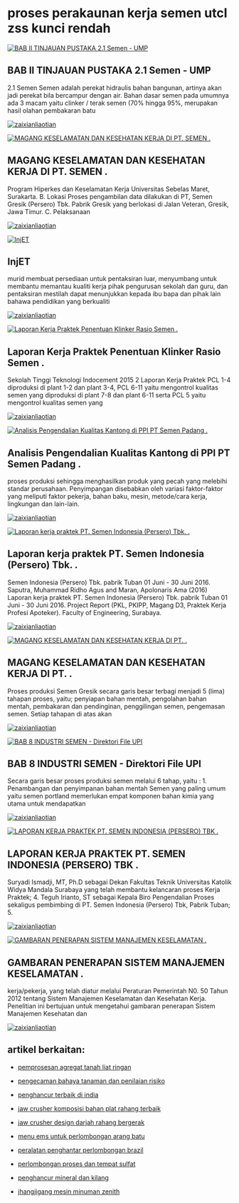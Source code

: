 # proses perakaunan kerja semen utcl zss kunci rendah
<a href="https://mnn.zoosnet.net/LR/Chatpre.aspx?id=MNN94995150&p=https://topgrinding.com/" target="_blank">![BAB II TINJAUAN PUSTAKA 2.1 Semen - UMP](https://github.com/technlg/images/blob/main/33.jpg)</a>
## BAB II TINJAUAN PUSTAKA 2.1 Semen - UMP
2.1 Semen Semen adalah perekat hidraulis bahan bangunan, artinya akan jadi perekat bila bercampur dengan air. Bahan dasar semen pada umumnya ada 3 macam yaitu clinker / terak semen (70% hingga 95%, merupakan hasil olahan pembakaran batu
<a href="https://mnn.zoosnet.net/LR/Chatpre.aspx?id=MNN94995150&p=https://topgrinding.com/" target="_blank"><img src="https://github.com/technlg/images/raw/main/chat11.jpg" alt="zaixianliaotian"/></a><a href="//whatsapp.shibangsoft.com/WhatsApp.php" ><img src="https://github.com/technlg/images/raw/main/chat11.png" alt=""></a>
<a href="https://mnn.zoosnet.net/LR/Chatpre.aspx?id=MNN94995150&p=https://topgrinding.com/" target="_blank">![MAGANG KESELAMATAN DAN KESEHATAN KERJA DI PT. SEMEN .](https://github.com/technlg/images/blob/main/1.jpg)</a>
## MAGANG KESELAMATAN DAN KESEHATAN KERJA DI PT. SEMEN .
Program Hiperkes dan Keselamatan Kerja Universitas Sebelas Maret, Surakarta. B. Lokasi Proses pengambilan data dilakukan di PT, Semen Gresik (Persero) Tbk. Pabrik Gresik yang berlokasi di Jalan Veteran, Gresik, Jawa Timur. C. Pelaksanaan
<a href="https://mnn.zoosnet.net/LR/Chatpre.aspx?id=MNN94995150&p=https://topgrinding.com/" target="_blank"><img src="https://github.com/technlg/images/raw/main/chat11.jpg" alt="zaixianliaotian"/></a><a href="//whatsapp.shibangsoft.com/WhatsApp.php" ><img src="https://github.com/technlg/images/raw/main/chat11.png" alt=""></a>
<a href="https://mnn.zoosnet.net/LR/Chatpre.aspx?id=MNN94995150&p=https://topgrinding.com/" target="_blank">![InjET](https://github.com/technlg/images/blob/main/2.jpg)</a>
## InjET
murid membuat persediaan untuk pentaksiran luar, menyumbang untuk membantu memantau kualiti kerja pihak pengurusan sekolah dan guru, dan pentaksiran mestilah dapat menunjukkan kepada ibu bapa dan pihak lain bahawa pendidikan yang berkualiti
<a href="https://mnn.zoosnet.net/LR/Chatpre.aspx?id=MNN94995150&p=https://topgrinding.com/" target="_blank"><img src="https://github.com/technlg/images/raw/main/chat11.jpg" alt="zaixianliaotian"/></a><a href="//whatsapp.shibangsoft.com/WhatsApp.php" ><img src="https://github.com/technlg/images/raw/main/chat11.png" alt=""></a>
<a href="https://mnn.zoosnet.net/LR/Chatpre.aspx?id=MNN94995150&p=https://topgrinding.com/" target="_blank">![Laporan Kerja Praktek Penentuan Klinker Rasio Semen .](https://github.com/technlg/images/blob/main/39.jpg)</a>
## Laporan Kerja Praktek Penentuan Klinker Rasio Semen .
Sekolah Tinggi Teknologi Indocement 2015 2 Laporan Kerja Praktek PCL 1-4 diproduksi di plant 1-2 dan plant 3-4, PCL 6-11 yaitu mengontrol kualitas semen yang diproduksi di plant 7-8 dan plant 6-11 serta PCL 5 yaitu mengontrol kualitas semen yang
<a href="https://mnn.zoosnet.net/LR/Chatpre.aspx?id=MNN94995150&p=https://topgrinding.com/" target="_blank"><img src="https://github.com/technlg/images/raw/main/chat11.jpg" alt="zaixianliaotian"/></a><a href="//whatsapp.shibangsoft.com/WhatsApp.php" ><img src="https://github.com/technlg/images/raw/main/chat11.png" alt=""></a>
<a href="https://mnn.zoosnet.net/LR/Chatpre.aspx?id=MNN94995150&p=https://topgrinding.com/" target="_blank">![Analisis Pengendalian Kualitas Kantong di PPI PT Semen Padang .](https://github.com/technlg/images/blob/main/23.jpg)</a>
## Analisis Pengendalian Kualitas Kantong di PPI PT Semen Padang .
proses produksi sehingga menghasilkan produk yang pecah yang melebihi standar perusahaan. Penyimpangan disebabkan oleh variasi faktor-faktor yang meliputi faktor pekerja, bahan baku, mesin, metode/cara kerja, lingkungan dan lain-lain.
<a href="https://mnn.zoosnet.net/LR/Chatpre.aspx?id=MNN94995150&p=https://topgrinding.com/" target="_blank"><img src="https://github.com/technlg/images/raw/main/chat11.jpg" alt="zaixianliaotian"/></a><a href="//whatsapp.shibangsoft.com/WhatsApp.php" ><img src="https://github.com/technlg/images/raw/main/chat11.png" alt=""></a>
<a href="https://mnn.zoosnet.net/LR/Chatpre.aspx?id=MNN94995150&p=https://topgrinding.com/" target="_blank">![Laporan kerja praktek PT. Semen Indonesia (Persero) Tbk. .](https://github.com/technlg/images/blob/main/49.jpg)</a>
## Laporan kerja praktek PT. Semen Indonesia (Persero) Tbk. .
Semen Indonesia (Persero) Tbk. pabrik Tuban 01 Juni - 30 Juni 2016. Saputra, Muhammad Ridho Agus and Maran, Apolonaris Ama (2016) Laporan kerja praktek PT. Semen Indonesia (Persero) Tbk. pabrik Tuban 01 Juni - 30 Juni 2016. Project Report (PKL, PKIPP, Magang D3, Praktek Kerja Profesi Apoteker). Faculty of Engineering, Surabaya.
<a href="https://mnn.zoosnet.net/LR/Chatpre.aspx?id=MNN94995150&p=https://topgrinding.com/" target="_blank"><img src="https://github.com/technlg/images/raw/main/chat11.jpg" alt="zaixianliaotian"/></a><a href="//whatsapp.shibangsoft.com/WhatsApp.php" ><img src="https://github.com/technlg/images/raw/main/chat11.png" alt=""></a>
<a href="https://mnn.zoosnet.net/LR/Chatpre.aspx?id=MNN94995150&p=https://topgrinding.com/" target="_blank">![MAGANG KESELAMATAN DAN KESEHATAN KERJA DI PT. .](https://github.com/technlg/images/blob/main/43.jpg)</a>
## MAGANG KESELAMATAN DAN KESEHATAN KERJA DI PT. .
Proses produksi Semen Gresik secara garis besar terbagi menjadi 5 (lima) tahapan proses, yaitu; penyiapan bahan mentah, pengolahan bahan mentah, pembakaran dan pendinginan, penggilingan semen, pengemasan semen. Setiap tahapan di atas akan
<a href="https://mnn.zoosnet.net/LR/Chatpre.aspx?id=MNN94995150&p=https://topgrinding.com/" target="_blank"><img src="https://github.com/technlg/images/raw/main/chat11.jpg" alt="zaixianliaotian"/></a><a href="//whatsapp.shibangsoft.com/WhatsApp.php" ><img src="https://github.com/technlg/images/raw/main/chat11.png" alt=""></a>
<a href="https://mnn.zoosnet.net/LR/Chatpre.aspx?id=MNN94995150&p=https://topgrinding.com/" target="_blank">![BAB 8 INDUSTRI SEMEN - Direktori File UPI](https://github.com/technlg/images/blob/main/37.jpg)</a>
## BAB 8 INDUSTRI SEMEN - Direktori File UPI
Secara garis besar proses produksi semen melalui 6 tahap, yaitu : 1. Penambangan dan penyimpanan bahan mentah Semen yang paling umum yaitu semen portland memerlukan empat komponen bahan kimia yang utama untuk mendapatkan
<a href="https://mnn.zoosnet.net/LR/Chatpre.aspx?id=MNN94995150&p=https://topgrinding.com/" target="_blank"><img src="https://github.com/technlg/images/raw/main/chat11.jpg" alt="zaixianliaotian"/></a><a href="//whatsapp.shibangsoft.com/WhatsApp.php" ><img src="https://github.com/technlg/images/raw/main/chat11.png" alt=""></a>
<a href="https://mnn.zoosnet.net/LR/Chatpre.aspx?id=MNN94995150&p=https://topgrinding.com/" target="_blank">![LAPORAN KERJA PRAKTEK PT. SEMEN INDONESIA (PERSERO) TBK .](https://github.com/technlg/images/blob/main/8.jpg)</a>
## LAPORAN KERJA PRAKTEK PT. SEMEN INDONESIA (PERSERO) TBK .
Suryadi Ismadji, MT, Ph.D sebagai Dekan Fakultas Teknik Universitas Katolik Widya Mandala Surabaya yang telah membantu kelancaran proses Kerja Praktek; 4. Teguh Irianto, ST sebagai Kepala Biro Pengendalian Proses sekaligus pembimbing di PT. Semen Indonesia (Persero) Tbk, Pabrik Tuban; 5.
<a href="https://mnn.zoosnet.net/LR/Chatpre.aspx?id=MNN94995150&p=https://topgrinding.com/" target="_blank"><img src="https://github.com/technlg/images/raw/main/chat11.jpg" alt="zaixianliaotian"/></a><a href="//whatsapp.shibangsoft.com/WhatsApp.php" ><img src="https://github.com/technlg/images/raw/main/chat11.png" alt=""></a>
<a href="https://mnn.zoosnet.net/LR/Chatpre.aspx?id=MNN94995150&p=https://topgrinding.com/" target="_blank">![GAMBARAN PENERAPAN SISTEM MANAJEMEN KESELAMATAN .](https://github.com/technlg/images/blob/main/42.jpg)</a>
## GAMBARAN PENERAPAN SISTEM MANAJEMEN KESELAMATAN .
kerja/pekerja, yang telah diatur melalui Peraturan Pemerintah N0. 50 Tahun 2012 tentang Sistem Manajemen Keselamatan dan Kesehatan Kerja. Penelitian ini bertujuan untuk mengetahui gambaran penerapan Sistem Manajemen Kesehatan dan
<a href="https://mnn.zoosnet.net/LR/Chatpre.aspx?id=MNN94995150&p=https://topgrinding.com/" target="_blank"><img src="https://github.com/technlg/images/raw/main/chat11.jpg" alt="zaixianliaotian"/></a><a href="//whatsapp.shibangsoft.com/WhatsApp.php" ><img src="https://github.com/technlg/images/raw/main/chat11.png" alt=""></a>
## artikel berkaitan:
* [pemprosesan agregat tanah liat ringan](pemprosesan%20agregat%20tanah%20liat%20ringan.md)
* [pengecaman bahaya tanaman dan penilaian risiko](pengecaman%20bahaya%20tanaman%20dan%20penilaian%20risiko.md)
* [penghancur terbaik di india](penghancur%20terbaik%20di%20india.md)
* [jaw crusher komposisi bahan plat rahang terbaik](jaw%20crusher%20komposisi%20bahan%20plat%20rahang%20terbaik.md)
* [jaw crusher design darjah rahang bergerak](jaw%20crusher%20design%20darjah%20rahang%20bergerak.md)
* [menu ems untuk perlombongan arang batu](menu%20ems%20untuk%20perlombongan%20arang%20batu.md)
* [peralatan penghantar perlombongan brazil](peralatan%20penghantar%20perlombongan%20brazil.md)
* [perlombongan proses dan tempat sulfat](perlombongan%20proses%20dan%20tempat%20sulfat.md)
* [penghancur mineral dan kilang](penghancur%20mineral%20dan%20kilang.md)
* [jhangjigang mesin minuman zenith](jhangjigang%20mesin%20minuman%20zenith.md)
